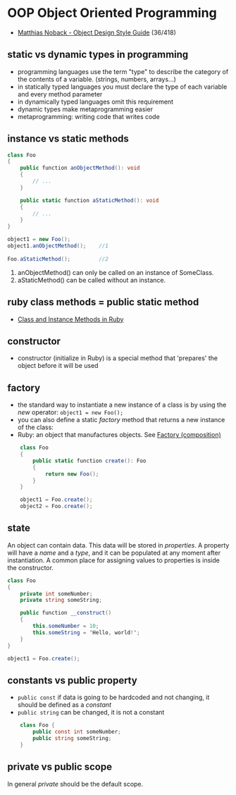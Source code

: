 # OOP Object Oriented Programming
- [Matthias Noback - Object Design Style Guide](https://www.manning.com/books/object-design-style-guide) (36/418)

## static vs dynamic types in programming
- programming languages use the term "type" to describe the category of the contents of a variable. (strings, numbers, arrays...)
- in statically typed languages you must declare the type of each variable and every method parameter
- in dynamically typed languages omit this requirement
- dynamic types make metaprogramming easier
- metaprogramming: writing code that writes code

## instance vs static methods
```c#
class Foo
{
    public function anObjectMethod(): void
    {
        // ...
    }

    public static function aStaticMethod(): void
    {
        // ...
    }
}

object1 = new Foo();
object1.anObjectMethod();    //1
 
Foo.aStaticMethod();         //2
```

1. anObjectMethod() can only be called on an instance of SomeClass.
2. aStaticMethod() can be called without an instance.

## ruby class methods = public static method
- [Class and Instance Methods in Ruby](http://www.railstips.org/blog/archives/2009/05/11/class-and-instance-methods-in-ruby/)

## constructor
- constructor (initialize in Ruby) is a special method that 'prepares' the object before it will be used

## factory
- the standard way to instantiate a new instance of a class is by using the _new_ operator: `object1 = new Foo();`
- you can also define a static _factory_ method that returns a new instance of the class:
- Ruby: an object that manufactures objects. See [Factory (composition)](/pages/ood-composition.md#factory-composition)

```c#
    class Foo
    {
        public static function create(): Foo
        {
            return new Foo();
        }
    }

    object1 = Foo.create();
    object2 = Foo.create();
```

## state
An object can contain data.
This data will be stored in _properties_.
A property will have a _name_ and a _type_, and it can be populated at any moment after instantiation.
A common place for assigning values to properties is inside the constructor.

```c#
class Foo
{
    private int someNumber;
    private string someString;

    public function __construct()
    {
        this.someNumber = 10;
        this.someString = 'Hello, world!';
    }
}

object1 = Foo.create();
```

## constants vs public property
- `public const` if data is going to be hardcoded and not changing, it should be defined as a _constant_
- `public string` can be changed, it is not a constant

```c#
    class Foo {
        public const int someNumber;
        public string someString;
    }
```

## private vs public scope
In general _private_ should be the default scope.
